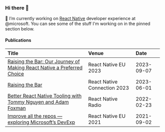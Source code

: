 ### Hi there 👋

🔭 I’m currently working on [React Native](https://reactnative.dev/) developer
experience at @microsoft. You can see some of the stuff I'm working on in the
pinned section below.

#### Publications

| Title                                                                                                                                                                        | Venue                        | Date       |
| :--------------------------------------------------------------------------------------------------------------------------------------------------------------------------- | :--------------------------- | :--------- |
| [Raising the Bar: Our Journey of Making React Native a Preferred Choice](https://youtu.be/PYMMxfttOug?si=ENZIfPwnlxWurDjL)                                                   | React Native EU 2023         | 2023-09-07 |
| [Raising the Bar](https://async.techconnection.io/talks/react-native-connection-23/tommy-nguyen-raising-the-bar-our-journey-making-react-native-a-preferred-choice)          | React Native Connection 2023 | 2023-06-01 |
| [Better React Native Tooling with Tommy Nguyen and Adam Foxman](https://reactnativeradio.com/episodes/rnr-227-better-react-native-tooling-with-tommy-nguyen-and-adam-foxman) | React Native Radio           | 2022-02-23 |
| [Improve all the repos — exploring Microsoft’s DevExp](https://www.react-native.eu/talks/lorenzo-sciandra-tommy-nguyen-improve-all-the-repos-exploring-microsofts-devexp)    | React Native EU 2021         | 2021-09-02 |
